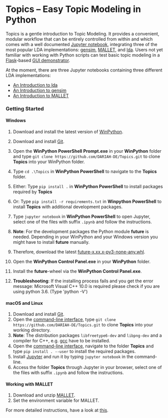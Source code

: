 # Topics – Easy Topic Modeling in Python

Topics is a gentle introduction to Topic Modeling. It provides a convenient, modular workflow that can be entirely controlled from within and which comes with a well documented [Jupyter notebook](http://jupyter.org/), integrating three of the most popular LDA implementations: [gensim](https://radimrehurek.com/gensim/), [MALLET](http://mallet.cs.umass.edu/), and [lda](http://pythonhosted.org/lda/index.html). Users not yet familiar with working with Python scripts can test basic topic modeling in a [Flask](http://flask.pocoo.org/)-based [GUI demonstrator](/demonstrator/README.md).


At the moment, there are three Jupyter notebooks containing three different LDA implementations:
- [An Introduction to lda](Introducing_lda.ipynb)
- [An Introduction to gensim](Introducing_gensim.ipynb)
- [An Introduction to MALLET](Introducing_MALLET.ipynb)


### Getting Started

#### Windows

1.  Download and install the latest version of [WinPython](https://winpython.github.io/).
2.  Download and install [Git](https://git-scm.com/book/en/v2/Getting-Started-Installing-Git).
3.  Open the **WinPython PowerShell Prompt.exe** in your **WinPython** folder and type `git clone https://github.com/DARIAH-DE/Topics.git` to clone **Topics** into your WinPython folder.
4.  Type `cd .\Topics` in **WinPython PowerShell** to navigate to the **Topics** folder. 
5. Either: Type `pip install .` in **WinPython PowerShell** to install packages required by **Topics** 
5. Or: Type `pip install -r requirements.txt` in **Winpython PowerShell** to install **Topics** with additional development packages.
6.  Type `jupyter notebook` in **WinPython PowerShell** to open Jupyter, select one of the files with suffix `.ipynb` and follow the instructions.
7.  **Note**: For the development packages the Python module **future** is needed. Depending in your WinPython and your Windows version you might have to install **future** manually.
8.  Therefore, download the latest [future-x.xx.x-py3-none-any.whl](http://www.lfd.uci.edu/~gohlke/pythonlibs/).
9.  Open the **WinPython Control Panel.exe** in your **WinPython** folder.
10. Install the **future**-wheel via the **WinPython Control Panel.exe**.

11. **Troubleshooting**: If the installing process fails and you get the error message: Microsoft Visual C++ 10.0 is required please check if you are using python 3.6. (Type 'python -V')


#### macOS and Linux

1. Download and install [Git](https://git-scm.com/book/en/v2/Getting-Started-Installing-Git).
2. Open the [command-line interface](https://en.wikipedia.org/wiki/Command-line_interface), type `git clone https://github.com/DARIAH-DE/Topics.git` to clone **Topics** into your working directory.
3. **Note**: The distribution packages `libfreetype6-dev` and `libpng-dev` and a compiler for C++, e.g. [gcc](https://gcc.gnu.org/) have to be installed.
4. Open the [command-line interface](https://en.wikipedia.org/wiki/Command-line_interface), navigate to the folder **Topics**  and type `pip install . --user` to install the required packages.
5. Install [Jupyter](http://jupyter.readthedocs.io/en/latest/install.html) and run it by typing `jupyter notebook` in the command-line.
5. Access the folder **Topics** through Jupyter in your browser, select one of the files with suffix `.ipynb` and follow the instructions.


#### Working with MALLET

1. Download and unzip [MALLET](http://mallet.cs.umass.edu).
2. Set the environment variable for MALLET.


For more detailed instructions, have a look at [this](http://programminghistorian.org/lessons/topic-modeling-and-mallet).
